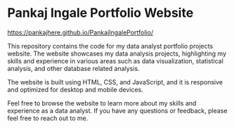 # Pankaj Ingale Portfolio Website 
https://pankajhere.github.io/PankajIngalePortfolio/

This repository contains the code for my data analyst portfolio projects website. The website showcases my data analysis projects, highlighting my skills and experience in various areas such as data visualization, statistical analysis, and other database related analysis.

The website is built using HTML, CSS, and JavaScript, and it is responsive and optimized for desktop and mobile devices.

Feel free to browse the website to learn more about my skills and experience as a data analyst. If you have any questions or feedback, please feel free to reach out to me.
